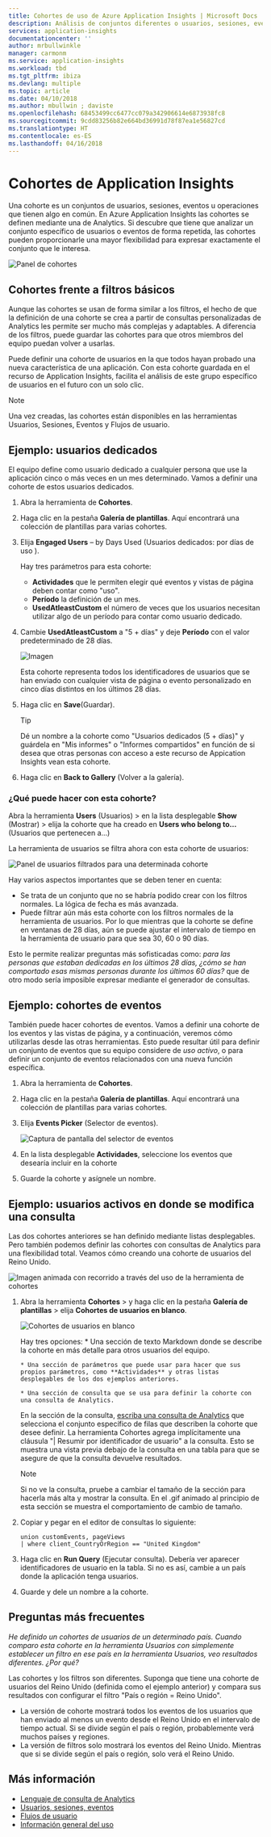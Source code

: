 ```yaml
---
title: Cohortes de uso de Azure Application Insights | Microsoft Docs
description: Análisis de conjuntos diferentes o usuarios, sesiones, eventos u operaciones que tienen algo en común
services: application-insights
documentationcenter: ''
author: mrbullwinkle
manager: carmonm
ms.service: application-insights
ms.workload: tbd
ms.tgt_pltfrm: ibiza
ms.devlang: multiple
ms.topic: article
ms.date: 04/10/2018
ms.author: mbullwin ; daviste
ms.openlocfilehash: 68453499cc6477cc079a342906614e6873938fc8
ms.sourcegitcommit: 9cdd83256b82e664bd36991d78f87ea1e56827cd
ms.translationtype: HT
ms.contentlocale: es-ES
ms.lasthandoff: 04/16/2018
---
```

# <a name="application-insights-cohorts"></a>Cohortes de Application Insights

Una cohorte es un conjuntos de usuarios, sesiones, eventos u operaciones que tienen algo en común. En Azure Application Insights las cohortes se definen mediante una de Analytics. Si descubre que tiene que analizar un conjunto específico de usuarios o eventos de forma repetida, las cohortes pueden proporcionarle una mayor flexibilidad para expresar exactamente el conjunto que le interesa.

![Panel de cohortes](.\media\app-insights-usage-cohorts\001.png)

## <a name="cohorts-versus-basic-filters"></a>Cohortes frente a filtros básicos

Aunque las cohortes se usan de forma similar a los filtros, el hecho de que la definición de una cohorte se crea a partir de consultas personalizadas de Analytics les permite ser mucho más complejas y adaptables. A diferencia de los filtros, puede guardar las cohortes para que otros miembros del equipo puedan volver a usarlas.

Puede definir una cohorte de usuarios en la que todos hayan probado una nueva característica de una aplicación. Con esta cohorte guardada en el recurso de Application Insights, facilita el análisis de este grupo específico de usuarios en el futuro con un solo clic.

> [!NOTE]
> Una vez creadas, las cohortes están disponibles en las herramientas Usuarios, Sesiones, Eventos y Flujos de usuario.

## <a name="example-engaged-users"></a>Ejemplo: usuarios dedicados

El equipo define como usuario dedicado a cualquier persona que use la aplicación cinco o más veces en un mes determinado. Vamos a definir una cohorte de estos usuarios dedicados.

1. Abra la herramienta de **Cohortes**.

2. Haga clic en la pestaña **Galería de plantillas**. Aquí encontrará una colección de plantillas para varias cohortes.

3. Elija **Engaged Users** – by Days Used (Usuarios dedicados: por días de uso ).

    Hay tres parámetros para esta cohorte:
      * **Actividades** que le permiten elegir qué eventos y vistas de página deben contar como "uso".
      * **Período** la definición de un mes.
      * **UsedAtleastCustom** el número de veces que los usuarios necesitan utilizar algo de un período para contar como usuario dedicado.

4. Cambie **UsedAtleastCustom** a "5 + días" y deje **Período** con el valor predeterminado de 28 días.

    ![Imagen](.\media\app-insights-usage-cohorts\003.png)

    Esta cohorte representa todos los identificadores de usuarios que se han enviado con cualquier vista de página o evento personalizado en cinco días distintos en los últimos 28 días.

5. Haga clic en **Save**(Guardar).

   > [!TIP]
   >  Dé un nombre a la cohorte como "Usuarios dedicados (5 + días)" y guárdela en "Mis informes" o "Informes compartidos" en función de si desea que otras personas con acceso a este recurso de Appication Insights vean esta cohorte.

6. Haga clic en **Back to Gallery** (Volver a la galería).

### <a name="what-can-you-do-with-this-cohort"></a>¿Qué puede hacer con esta cohorte?

Abra la herramienta **Users** (Usuarios) > en la lista desplegable **Show** (Mostrar) > elija la cohorte que ha creado en **Users who belong to…** (Usuarios que pertenecen a...)

La herramienta de usuarios se filtra ahora con esta cohorte de usuarios:

![Panel de usuarios filtrados para una determinada cohorte](.\media\app-insights-usage-cohorts\004.png)

Hay varios aspectos importantes que se deben tener en cuenta:
   * Se trata de un conjunto que no se habría podido crear con los filtros normales. La lógica de fecha es más avanzada.
   * Puede filtrar aún más esta cohorte con los filtros normales de la herramienta de usuarios. Por lo que mientras que la cohorte se define en ventanas de 28 días, aún se puede ajustar el intervalo de tiempo en la herramienta de usuario para que sea 30, 60 o 90 días. 

Esto le permite realizar preguntas más sofisticadas como: _para las personas que estaban dedicadas en los últimos 28 días, ¿cómo se han comportado esas mismas personas durante los últimos 60 días?_ que de otro modo sería imposible expresar mediante el generador de consultas.

## <a name="example-events-cohort"></a>Ejemplo: cohortes de eventos

También puede hacer cohortes de eventos. Vamos a definir una cohorte de los eventos y las vistas de página, y a continuación, veremos cómo utilizarlas desde las otras herramientas. Esto puede resultar útil para definir un conjunto de eventos que su equipo considere de _uso activo_, o para definir un conjunto de eventos relacionados con una nueva función específica.

1. Abra la herramienta de **Cohortes**.

2. Haga clic en la pestaña **Galería de plantillas**. Aquí encontrará una colección de plantillas para varias cohortes.

3. Elija **Events Picker** (Selector de eventos).

    ![Captura de pantalla del selector de eventos](.\media\app-insights-usage-cohorts\006.png)

4. En la lista desplegable **Actividades**, seleccione los eventos que desearía incluir en la cohorte

5. Guarde la cohorte y asígnele un nombre.

## <a name="example-active-users-where-you-modify-query"></a>Ejemplo: usuarios activos en donde se modifica una consulta

Las dos cohortes anteriores se han definido mediante listas desplegables. Pero también podemos definir las cohortes con consultas de Analytics para una flexibilidad total. Veamos cómo creando una cohorte de usuarios del Reino Unido.

![Imagen animada con recorrido a través del uso de la herramienta de cohortes](.\media\app-insights-usage-cohorts\cohorts0001.gif)

1. Abra la herramienta **Cohortes** > y haga clic en la pestaña **Galería de plantillas** > elija **Cohortes de usuarios en blanco**.

    ![Cohortes de usuarios en blanco](.\media\app-insights-usage-cohorts\001.png)

    Hay tres opciones:
       * Una sección de texto Markdown donde se describe la cohorte en más detalle para otros usuarios del equipo.

       * Una sección de parámetros que puede usar para hacer que sus propios parámetros, como **Actividades** y otras listas desplegables de los dos ejemplos anteriores.

       * Una sección de consulta que se usa para definir la cohorte con una consulta de Analytics.

    En la sección de la consulta, [escriba una consulta de Analytics](https://docs.loganalytics.io/index) que selecciona el conjunto específico de filas que describen la cohorte que desee definir. La herramienta Cohortes agrega implícitamente una cláusula "| Resumir por identificador de usuario" a la consulta. Esto se muestra una vista previa debajo de la consulta en una tabla para que se asegure de que la consulta devuelve resultados.

    > [!NOTE]
    > Si no ve la consulta, pruebe a cambiar el tamaño de la sección para hacerla más alta y mostrar la consulta. En el .gif animado al principio de esta sección se muestra el comportamiento de cambio de tamaño.

2. Copiar y pegar en el editor de consultas lo siguiente:

    ```KQL
    union customEvents, pageViews
    | where client_CountryOrRegion == "United Kingdom"
    ```

3. Haga clic en **Run Query** (Ejecutar consulta). Debería ver aparecer identificadores de usuario en la tabla. Si no es así, cambie a un país donde la aplicación tenga usuarios.

4. Guarde y dele un nombre a la cohorte.

## <a name="frequently-asked-questions"></a>Preguntas más frecuentes

_He definido un cohortes de usuarios de un determinado país. Cuando comparo esta cohorte en la herramienta Usuarios con simplemente establecer un filtro en ese país en la herramienta Usuarios, veo resultados diferentes. ¿Por qué?_

Las cohortes y los filtros son diferentes. Suponga que tiene una cohorte de usuarios del Reino Unido (definida como el ejemplo anterior) y compara sus resultados con configurar el filtro "País o región = Reino Unido".

* La versión de cohorte mostrará todos los eventos de los usuarios que han enviado al menos un evento desde el Reino Unido en el intervalo de tiempo actual. Si se divide según el país o región, probablemente verá muchos países y regiones.
* La versión de filtros solo mostrará los eventos del Reino Unido. Mientras que si se divide según el país o región, solo verá el Reino Unido.

## <a name="learn-more"></a>Más información
- [Lenguaje de consulta de Analytics](https://go.microsoft.com/fwlink/?linkid=856587)
- [Usuarios, sesiones, eventos](app-insights-usage-segmentation.md)
- [Flujos de usuario](app-insights-usage-flows.md)
- [Información general del uso](app-insights-usage-overview.md)